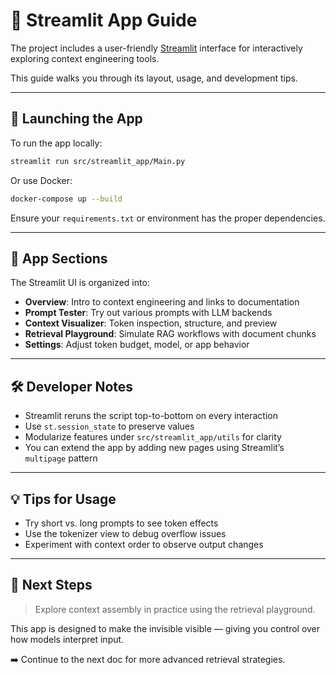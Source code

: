 # 🚀 Streamlit App Guide

The project includes a user-friendly [Streamlit](https://streamlit.io) interface for interactively exploring context engineering tools.

This guide walks you through its layout, usage, and development tips.

---

## 📂 Launching the App

To run the app locally:

```bash
streamlit run src/streamlit_app/Main.py
```

Or use Docker:

```bash
docker-compose up --build
```

Ensure your `requirements.txt` or environment has the proper dependencies.

---

## 🧭 App Sections

The Streamlit UI is organized into:

* **Overview**: Intro to context engineering and links to documentation
* **Prompt Tester**: Try out various prompts with LLM backends
* **Context Visualizer**: Token inspection, structure, and preview
* **Retrieval Playground**: Simulate RAG workflows with document chunks
* **Settings**: Adjust token budget, model, or app behavior

---

## 🛠 Developer Notes

* Streamlit reruns the script top-to-bottom on every interaction
* Use `st.session_state` to preserve values
* Modularize features under `src/streamlit_app/utils` for clarity
* You can extend the app by adding new pages using Streamlit’s `multipage` pattern

---

## 💡 Tips for Usage

* Try short vs. long prompts to see token effects
* Use the tokenizer view to debug overflow issues
* Experiment with context order to observe output changes

---

## 📌 Next Steps

> Explore context assembly in practice using the retrieval playground.

This app is designed to make the invisible visible — giving you control over how models interpret input.

➡️ Continue to the next doc for more advanced retrieval strategies.
